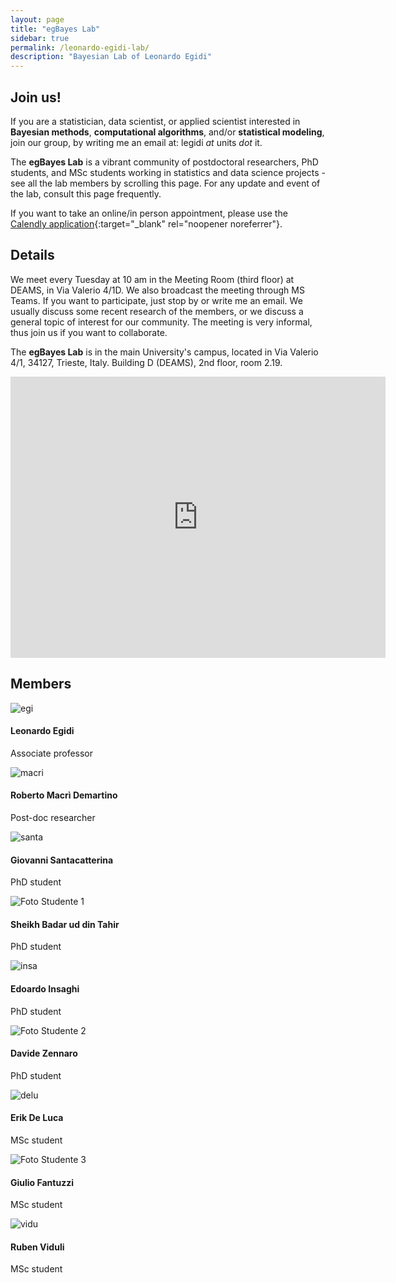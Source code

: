 ```yaml
---
layout: page
title: "egBayes Lab"
sidebar: true
permalink: /leonardo-egidi-lab/
description: "Bayesian Lab of Leonardo Egidi"
---
```


## Join us!

If you are a statistician, data scientist, or applied scientist interested in **Bayesian methods**,
 **computational algorithms**, and/or **statistical modeling**, join our group, by writing me an email at: legidi *at* units *dot* it.

The **egBayes Lab** is a vibrant community of postdoctoral researchers, PhD students, and MSc students working in statistics and data science projects - see all the lab members by scrolling this page.
For any update and event of the lab, consult this page frequently.

If you want to take an online/in person appointment, please use the [Calendly application](https://calendly.com/leonegidi){:target="_blank" rel="noopener noreferrer"}.


## Details

We meet every Tuesday at 10 am in the Meeting Room (third floor) at DEAMS, in Via Valerio 4/1D. We also broadcast the meeting through MS Teams. If you want to participate, just stop by or write me an email. We usually discuss some recent research of the members, or we discuss a general topic of interest for our community. The meeting is very informal, thus join us if you want to collaborate.

The **egBayes Lab** is in the main University's campus, located in Via Valerio 4/1, 34127, Trieste, Italy. Building D (DEAMS), 2nd floor, room 2.19.

<iframe src="https://www.google.com/maps/embed?pb=!1m18!1m12!1m3!1d2788.573618482325!2d13.791335076498134!3d45.6593837203943!2m3!1f0!2f0!3f0!3m2!1i1024!2i768!4f13.1!3m3!1m2!1s0x477b6b3d55a56c43%3A0x3a3fd398bbffe06!2sEdificio%20D%2C%20Via%20Alfonso%20Valerio%2C%204%2F1%2C%2034127%20Trieste%20TS!5e0!3m2!1sit!2sit!4v1729680305904!5m2!1sit!2sit" width="600" height="450" style="border:0;" allowfullscreen="" loading="lazy" referrerpolicy="no-referrer-when-downgrade"></iframe>


## Members

<div class="lab-member">
    <img src="{{ '/egidi_primo_piano.jpg' | relative_url }}" alt="egi">
    <div class="lab-info">
      <h4>Leonardo Egidi</h4>
      <p>Associate professor</p>
    </div>
  </div>
</div>


<div class="lab-member">
    <img src="{{ '/macri.jpg' | relative_url }}" alt="macri">
    <div class="lab-info">
      <h4>Roberto Macrì Demartino</h4>
      <p>Post-doc researcher</p>
    </div>
  </div>
</div>


<div class="lab-member">
    <img src="{{ '/santacatterina.png' | relative_url }}" alt="santa">
    <div class="lab-info">
      <h4>Giovanni Santacatterina</h4>
      <p>PhD student</p>
    </div>
  </div>
</div>

<div class="lab-list">
  <div class="lab-member">
    <img src="{{ '/tahir.jpg' | relative_url }}" alt="Foto Studente 1">
    <div class="lab-info">
      <h4>Sheikh Badar ud din Tahir</h4>
      <p>PhD student</p>
    </div>
  </div>

<div class="lab-member">
    <img src="{{ '/insaghi.jpg' | relative_url }}" alt="insa">
    <div class="lab-info">
      <h4>Edoardo Insaghi</h4>
      <p>PhD student</p>
    </div>
  </div>


  <div class="lab-member">
    <img src="{{ '/zennaro.jpg' | relative_url }}" alt="Foto Studente 2">
    <div class="lab-info">
      <h4>Davide Zennaro</h4>
      <p>PhD student</p>
    </div>
  </div>

<div class="lab-member">
    <img src="{{ '/deluca.jpg' | relative_url }}" alt="delu">
    <div class="lab-info">
      <h4>Erik De Luca</h4>
      <p>MSc student</p>
    </div>
  </div>
</div>

  <div class="lab-member">
    <img src="{{ '/fantuzzi.jpg' | relative_url }}" alt="Foto Studente 3">
    <div class="lab-info">
      <h4>Giulio Fantuzzi</h4>
      <p>MSc student</p>
    </div>
  </div>
</div>

<div class="lab-member">
    <img src="{{ '/viduli.jpg' | relative_url }}" alt="vidu">
    <div class="lab-info">
      <h4>Ruben Viduli</h4>
      <p>MSc student</p>
    </div>
  </div>
</div>




